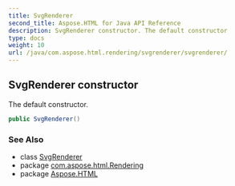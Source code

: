 ```yaml
---
title: SvgRenderer
second_title: Aspose.HTML for Java API Reference
description: SvgRenderer constructor. The default constructor
type: docs
weight: 10
url: /java/com.aspose.html.rendering/svgrenderer/svgrenderer/
---
```

## SvgRenderer constructor

The default constructor.

```java
public SvgRenderer()
```

### See Also

* class [SvgRenderer](../)
* package [com.aspose.html.Rendering](../../svgrenderer/)
* package [Aspose.HTML](../../../)

